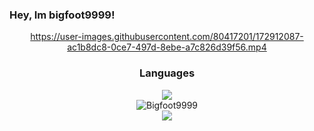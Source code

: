 ### Hey, Im bigfoot9999!
<div align="center">

https://user-images.githubusercontent.com/80417201/172912087-ac1b8dc8-0ce7-497d-8ebe-a7c826d39f56.mp4
  <h3>Languages</h3>
  <img src="https://skillicons.dev/icons?i=js,html,css,python,bash,java&perline=6"><br>
<img src="https://komarev.com/ghpvc/?username=Bigfoot9999&label=Profile Visitors&color=001eff&style=flat" alt="Bigfoot9999" /> <br>
  <a href="https://discord.gg/JYQ4n8DBKM"><img src="https://skillicons.dev/icons?i=discord"></a>

